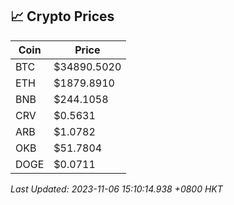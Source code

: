 ## 📈 Crypto Prices

| Coin | Price |
| ---- | ----- |
| BTC | $34890.5020 |
| ETH | $1879.8910 |
| BNB | $244.1058 |
| CRV | $0.5631 |
| ARB | $1.0782 |
| OKB | $51.7804 |
| DOGE | $0.0711 |

_Last Updated: 2023-11-06 15:10:14.938 +0800 HKT_